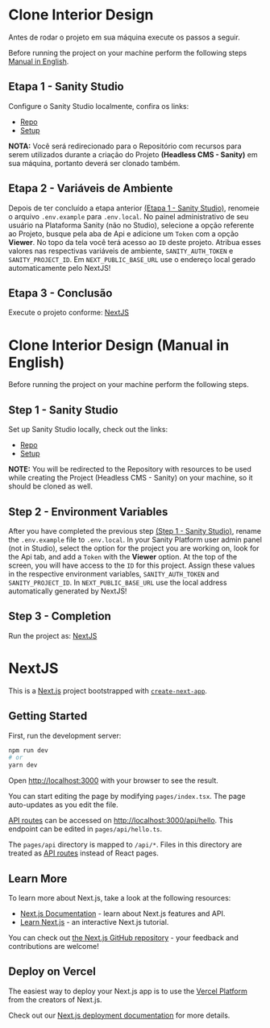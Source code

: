 # Clone Interior Design

Antes de rodar o projeto em sua máquina execute os passos a seguir.

Before running the project on your machine perform the following steps [Manual in English](#clone-interior-design-manual-in-english).

## Etapa 1 - Sanity Studio
Configure o Sanity Studio localmente, confira os links:
* [Repo](https://github.com/vini-cabral/clone-interior-design-sanity)
* [Setup](https://github.com/vini-cabral/clone-interior-design-sanity#fluxo-de-instala%C3%A7%C3%A3ouso-do-sanity-studio)

__NOTA:__ Você será redirecionado para o Repositório com recursos para serem utilizados durante a criação do Projeto __(Headless CMS - Sanity)__ em sua máquina, portanto deverá ser clonado também.

## Etapa 2 - Variáveis de Ambiente
Depois de ter concluído a etapa anterior [(Etapa 1 - Sanity Studio)](#etapa-1---sanity-studio), renomeie o arquivo `.env.example` para `.env.local`. No painel administrativo de seu usuário na Plataforma Sanity (não no Studio), selecione a opção referente ao Projeto, busque pela aba de Api e adicione um `Token` com a opção __Viewer__. No topo da tela você terá acesso ao `ID` deste projeto. Atribua esses valores nas respectivas variáveis de ambiente, `SANITY_AUTH_TOKEN` e `SANITY_PROJECT_ID`. Em `NEXT_PUBLIC_BASE_URL` use o endereço local gerado automaticamente pelo NextJS!

## Etapa 3 - Conclusão
Execute o projeto conforme: [NextJS](#nextjs)

# Clone Interior Design (Manual in English)

Before running the project on your machine perform the following steps.

## Step 1 - Sanity Studio
Set up Sanity Studio locally, check out the links:
* [Repo](https://github.com/vini-cabral/clone-interior-design-sanity)
* [Setup](https://github.com/vini-cabral/clone-interior-design-sanity#sanity-studio-installation-and-use-manual)

__NOTE:__ You will be redirected to the Repository with resources to be used while creating the Project (Headless CMS - Sanity) on your machine, so it should be cloned as well.

## Step 2 - Environment Variables
After you have completed the previous step [(Step 1 - Sanity Studio)](#etapa-1---sanity-studio), rename the `.env.example` file to `.env.local`. In your Sanity Platform user admin panel (not in Studio), select the option for the project you are working on, look for the Api tab, and add a `Token` with the __Viewer__ option. At the top of the screen, you will have access to the `ID` for this project. Assign these values in the respective environment variables, `SANITY_AUTH_TOKEN` and `SANITY_PROJECT_ID`. In `NEXT_PUBLIC_BASE_URL` use the local address automatically generated by NextJS!

## Step 3 - Completion
Run the project as: [NextJS](#nextjs)

# NextJS

This is a [Next.js](https://nextjs.org/) project bootstrapped with [`create-next-app`](https://github.com/vercel/next.js/tree/canary/packages/create-next-app).

## Getting Started

First, run the development server:

```bash
npm run dev
# or
yarn dev
```

Open [http://localhost:3000](http://localhost:3000) with your browser to see the result.

You can start editing the page by modifying `pages/index.tsx`. The page auto-updates as you edit the file.

[API routes](https://nextjs.org/docs/api-routes/introduction) can be accessed on [http://localhost:3000/api/hello](http://localhost:3000/api/hello). This endpoint can be edited in `pages/api/hello.ts`.

The `pages/api` directory is mapped to `/api/*`. Files in this directory are treated as [API routes](https://nextjs.org/docs/api-routes/introduction) instead of React pages.

## Learn More

To learn more about Next.js, take a look at the following resources:

- [Next.js Documentation](https://nextjs.org/docs) - learn about Next.js features and API.
- [Learn Next.js](https://nextjs.org/learn) - an interactive Next.js tutorial.

You can check out [the Next.js GitHub repository](https://github.com/vercel/next.js/) - your feedback and contributions are welcome!

## Deploy on Vercel

The easiest way to deploy your Next.js app is to use the [Vercel Platform](https://vercel.com/new?utm_medium=default-template&filter=next.js&utm_source=create-next-app&utm_campaign=create-next-app-readme) from the creators of Next.js.

Check out our [Next.js deployment documentation](https://nextjs.org/docs/deployment) for more details.
